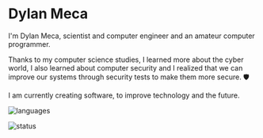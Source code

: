 # Dylan Meca

I'm Dylan Meca, scientist and computer engineer and an amateur computer programmer.

Thanks to my computer science studies, I learned more about the cyber world, I also learned about computer security and I realized that we can improve our systems through security tests to make them more secure. 🛡️

I am currently creating software, to improve technology and the future.

![languages](https://github-readme-stats.vercel.app/api/top-langs/?username=dylan14567&layout=compact)

![status](https://github-readme-stats.vercel.app/api?username=dylan14567)
